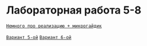 # Лабораторная работа 5-8

[`Немного про реализацию + микрогайдик`](REALISATION.md)

[`Вариант 5-ой`](LAB5.md)
[`Вариант 6-ой`](LAB6.md)